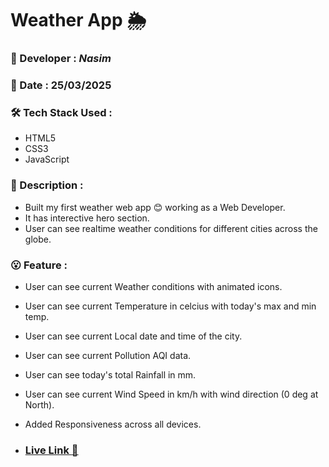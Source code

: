# **Weather App** :sun_behind_rain_cloud:       

### :santa: Developer : _Nasim_
### :date: Date : 25/03/2025
### :hammer_and_wrench: Tech Stack Used : 
* HTML5
* CSS3
* JavaScript
### :memo: Description : 
* Built my first weather web app 😊 working as a Web Developer.
* It has interective hero section.
* User can see realtime weather conditions for different cities across the globe.
### :open_mouth: Feature : 
* User can see current Weather conditions with animated icons.
* User can see current Temperature in celcius with today's max and min temp. 
* User can see current Local date and time of the city.
* User can see current Pollution AQI data.
* User can see today's total Rainfall in mm.
* User can see current Wind Speed in km/h with wind direction (0 deg at North).
* Added Responsiveness across all devices.

* ### **<a href="https://weather-app.vercel.app/" target="_blank">Live Link :rocket:</a>**
